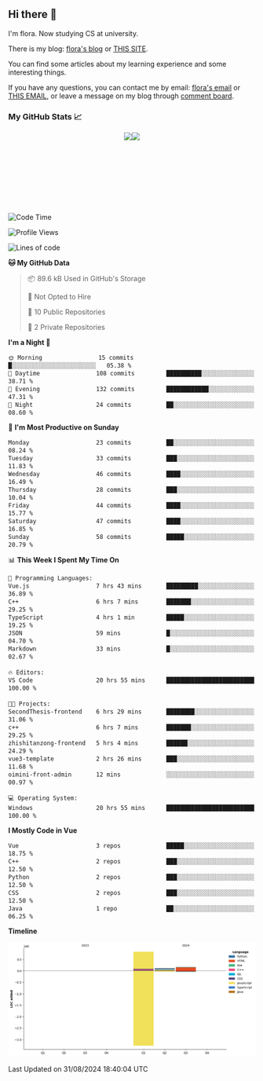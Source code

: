 ## Hi there 👋

I'm flora. Now studying CS at university. 

There is my blog: [flora's blog](https://florae006.github.io/) or [THIS SITE](https://dodolalorc.cn/). 

You can find some articles about my learning experience and some interesting things.

If you have any questions, you can contact me by email: [flora's email](mailto:chenflora124@gmail.com) or [THIS EMAIL](mailto:flora_chen2021@163.com), or leave a message on my blog through [comment board](https://florae006.github.io/comments/).

### My GitHub Stats 📈
<div style="display:flex;flex-direction:row;justify-content:center;">
  <img height="150" class="img" src="https://github-readme-stats.vercel.app/api?username=Florae006&count_private=true&show_icons=true&theme=graywhite&show_owner=true" />
  <img height="150" class="img" src="https://github-readme-stats.vercel.app/api/top-langs/?username=Florae006&layout=compact&theme=graywhite" />
</div>

<!--START_SECTION:waka-->
![Code Time](http://img.shields.io/badge/Code%20Time-221%20hrs%2018%20mins-blue)

![Profile Views](http://img.shields.io/badge/Profile%20Views-0-blue)

![Lines of code](https://img.shields.io/badge/From%20Hello%20World%20I%27ve%20Written-1.1%20million%20lines%20of%20code-blue)

**🐱 My GitHub Data** 

> 📦 89.6 kB Used in GitHub's Storage 
 > 
> 🚫 Not Opted to Hire
 > 
> 📜 10 Public Repositories 
 > 
> 🔑 2 Private Repositories 
 > 
**I'm a Night 🦉** 

```text
🌞 Morning                15 commits          █░░░░░░░░░░░░░░░░░░░░░░░░   05.38 % 
🌆 Daytime                108 commits         ██████████░░░░░░░░░░░░░░░   38.71 % 
🌃 Evening                132 commits         ████████████░░░░░░░░░░░░░   47.31 % 
🌙 Night                  24 commits          ██░░░░░░░░░░░░░░░░░░░░░░░   08.60 % 
```
📅 **I'm Most Productive on Sunday** 

```text
Monday                   23 commits          ██░░░░░░░░░░░░░░░░░░░░░░░   08.24 % 
Tuesday                  33 commits          ███░░░░░░░░░░░░░░░░░░░░░░   11.83 % 
Wednesday                46 commits          ████░░░░░░░░░░░░░░░░░░░░░   16.49 % 
Thursday                 28 commits          ███░░░░░░░░░░░░░░░░░░░░░░   10.04 % 
Friday                   44 commits          ████░░░░░░░░░░░░░░░░░░░░░   15.77 % 
Saturday                 47 commits          ████░░░░░░░░░░░░░░░░░░░░░   16.85 % 
Sunday                   58 commits          █████░░░░░░░░░░░░░░░░░░░░   20.79 % 
```


📊 **This Week I Spent My Time On** 

```text
💬 Programming Languages: 
Vue.js                   7 hrs 43 mins       █████████░░░░░░░░░░░░░░░░   36.89 % 
C++                      6 hrs 7 mins        ███████░░░░░░░░░░░░░░░░░░   29.25 % 
TypeScript               4 hrs 1 min         █████░░░░░░░░░░░░░░░░░░░░   19.25 % 
JSON                     59 mins             █░░░░░░░░░░░░░░░░░░░░░░░░   04.70 % 
Markdown                 33 mins             █░░░░░░░░░░░░░░░░░░░░░░░░   02.67 % 

🔥 Editors: 
VS Code                  20 hrs 55 mins      █████████████████████████   100.00 % 

🐱‍💻 Projects: 
SecondThesis-frontend    6 hrs 29 mins       ████████░░░░░░░░░░░░░░░░░   31.06 % 
c++                      6 hrs 7 mins        ███████░░░░░░░░░░░░░░░░░░   29.25 % 
zhishitanzong-frontend   5 hrs 4 mins        ██████░░░░░░░░░░░░░░░░░░░   24.29 % 
vue3-template            2 hrs 26 mins       ███░░░░░░░░░░░░░░░░░░░░░░   11.68 % 
oimini-front-admin       12 mins             ░░░░░░░░░░░░░░░░░░░░░░░░░   00.97 % 

💻 Operating System: 
Windows                  20 hrs 55 mins      █████████████████████████   100.00 % 
```

**I Mostly Code in Vue** 

```text
Vue                      3 repos             █████░░░░░░░░░░░░░░░░░░░░   18.75 % 
C++                      2 repos             ███░░░░░░░░░░░░░░░░░░░░░░   12.50 % 
Python                   2 repos             ███░░░░░░░░░░░░░░░░░░░░░░   12.50 % 
CSS                      2 repos             ███░░░░░░░░░░░░░░░░░░░░░░   12.50 % 
Java                     1 repo              ██░░░░░░░░░░░░░░░░░░░░░░░   06.25 % 
```



**Timeline**

![Lines of Code chart](https://raw.githubusercontent.com/Florae006/Florae006/main/assets/bar_graph.png)


 Last Updated on 31/08/2024 18:40:04 UTC
<!--END_SECTION:waka-->

<!--
**Florae006/Florae006** is a ✨ _special_ ✨ repository because its `README.md` (this file) appears on your GitHub profile.

Here are some ideas to get you started:

- 🔭 I’m currently working on ...
- 🌱 I’m currently learning ...
- 👯 I’m looking to collaborate on ...
- 🤔 I’m looking for help with ...
- 💬 Ask me about ...
- 📫 How to reach me: ...
- 😄 Pronouns: ...
- ⚡ Fun fact: ...
  -->
